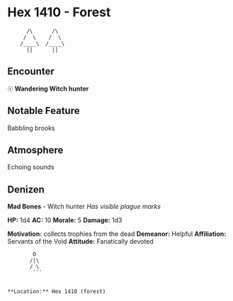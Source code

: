 # Hex 1410 - Forest
```
      /\      /\
     /  \    /  \
    /____\  /____\
      ||      ||
```

## Encounter

☉ **Wandering Witch hunter**

## Notable Feature

Babbling brooks

## Atmosphere

Echoing sounds

## Denizen

**Mad Bones** - Witch hunter
*Has visible plague marks*

**HP:** 1d4 **AC:** 10 **Morale:** 5
**Damage:** 1d3

**Motivation:** collects trophies from the dead
**Demeanor:** Helpful
**Affiliation:** Servants of the Void
**Attitude:** Fanatically devoted

```
        O
       /|\
       / \
        ```


**Location:** Hex 1410 (forest)
